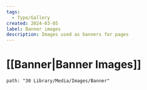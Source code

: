 ```yaml
---
tags:
  - Type/Gallery
created: 2024-03-05
label: Banner images
description: Images used as banners for pages
---
```

# [[Banner|Banner Images]]

```img-gallery
path: "30 Library/Media/Images/Banner"

```
